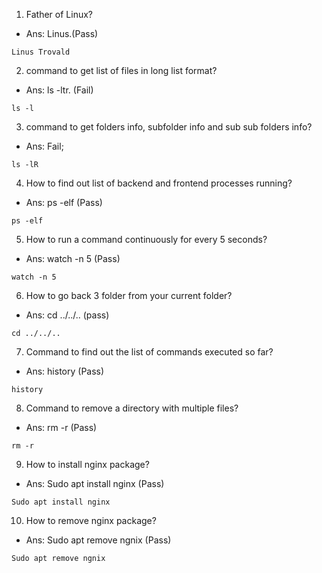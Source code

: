 1. Father of Linux?
- Ans: Linus.(Pass)
```
Linus Trovald
```
2. command to get list of files in long list format?
- Ans: ls -ltr. (Fail)
```
ls -l
```
3. command to get folders info, subfolder info and sub sub folders info?
- Ans: Fail;
```
ls -lR
```

4. How to find out list of backend and frontend processes running?
- Ans: ps -elf (Pass)
```
ps -elf
```
5. How to run a command continuously for every 5 seconds?
- Ans: watch -n 5 (Pass)
```
watch -n 5
```
6. How to go back 3 folder from your current folder?
- Ans: cd ../../.. (pass)
```
cd ../../..
```
7. Command to find out the list of commands executed so far?
- Ans: history (Pass)
```
history
```
8. Command to remove a directory with multiple files?
- Ans: rm -r (Pass)
```
rm -r
```
9. How to install nginx package?
- Ans: Sudo apt install nginx (Pass)
```
Sudo apt install nginx
```
10. How to remove nginx package?
- Ans: Sudo apt remove ngnix (Pass)
```
Sudo apt remove ngnix
```

